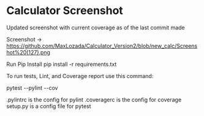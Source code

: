 # Calculator Screenshot

Updated screenshot with current coverage as of the last commit made

Screenshot -> https://github.com/MaxLozada/Calculator_Version2/blob/new_calc/Screenshot%20(127).png



Run Pip Install
pip install -r requirements.txt

To run tests, Lint, and Coverage report use this command:

pytest  --pylint --cov

.pylintrc is the config for pylint
.coveragerc is the config for coverage
setup.py is a config file for pytest

